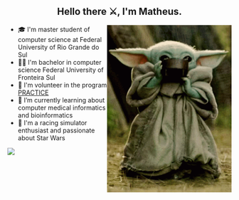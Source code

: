 <h2 align="center">Hello there ⚔️, I'm Matheus.</h2>

<img src="grogu.gif" width="280px" align="right" style="margin-right:0px">

- 🎓 I'm master student of computer science at Federal University of Rio Grande do Sul
- 👨‍🎓 I'm bachelor in computer science Federal University of Fronteira Sul
- 🔭 I'm volunteer in the program [PRACTICE](https://github.com/practice-uffs)
- 🌱 I’m currently learning about computer medical informatics and bioinformatics
- 🚗 I'm a racing simulator enthusiast and passionate about Star Wars

![](https://github-readme-stats.vercel.app/api?username=manegrao&show_icons=true&theme=tokyonight)

